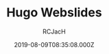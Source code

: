 ---
title: Hugo Webslides
github: https://github.com/RCJacH/hugo-webslides
demo: https://rcjach.github.io/hugo-webslides/#slide=1
author: RCJacH
ssg:
  - Hugo
cms:
  - Markdown
date: 2019-08-09T08:35:08.000Z
description: This is a Hugo template to create WebSlides presentation using markdown.
draft: true
publish_date: '2019-08-09T08:35:08Z'
update_date: '2022-02-23T15:47:33Z'
github_star: 109
github_fork: 35
---